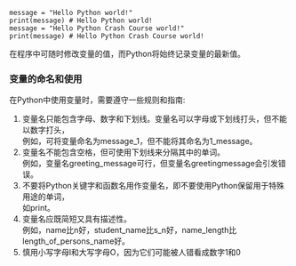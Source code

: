 ```
message = "Hello Python world!"
print(message) # Hello Python world!
message = "Hello Python Crash Course world!"
print(message) # Hello Python Crash Course world!
```


在程序中可随时修改变量的值，而Python将始终记录变量的最新值。


### 变量的命名和使用
在Python中使用变量时，需要遵守一些规则和指南:
1. 变量名只能包含字母、数字和下划线。变量名可以字母或下划线打头，但不能以数字打头，  
    例如，可将变量命名为message_1，但不能将其命名为1_message。
2. 变量名不能包含空格，但可使用下划线来分隔其中的单词。  
    例如，变量名greeting_message可行，但变量名greetingmessage会引发错误。  
3. 不要将Python关键字和函数名用作变量名，即不要使用Python保留用于特殊用途的单词，  
    如print。
4. 变量名应既简短又具有描述性。  
    例如，name比n好，student_name比s_n好，name_length比length_of_persons_name好。
5. 慎用小写字母l和大写字母O，因为它们可能被人错看成数字1和0
